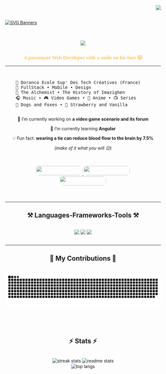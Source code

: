<link rel="preconnect" href="https://fonts.googleapis.com">
<link rel="preconnect" href="https://fonts.gstatic.com" crossorigin>
<link href="https://fonts.googleapis.com/css2?family=Orbitron:wght@400..900&display=swap" rel="stylesheet">

<img align="right" src="https://visitor-badge.laobi.icu/badge?page_id=Sassid.visitor-badge" />
<br><br>

[![SVG Banners](https://svg-banners.vercel.app/api?type=glitch&text1=Wake+up,+Sassid...&width=1050&height=400&font=courier)](https://github.com/Akshay090/svg-banners)

<h1 align="center">
    <img src="https://readme-typing-svg.herokuapp.com/?font=Righteous&size=35&center=true&vCenter=true&width=500&height=70&duration=4000&lines=Hi+There!+👋;+It's+me:+Sassid!;" />
</h1>

<h3 align="center" style="color: rgb(249, 198, 99); font-family: orbitron">A passionate Web Developer with a smile on his face 😃  </h3>

<hr>

<br/>

<div>
 <pre>
    🏫 Doranco Ecole Sup' Des Tech Créatives (France)
    💼 FullStack • Mobile • Design 
    📖 The Alchemist • The History of Imazighen
    🎧 Music • 🎮 Video Games • 🍥 Anime • 📺 Series
    🐾 Dogs and Foxes • 🍓 Strawberry and Vanilla 
 </pre>
</div>

<div align="center">

🔭 I’m currently working on **a video game scenario and its forum**

🌱 I’m currently learning **Angular**

💡 Fun fact: **wearing a tie can reduce blood flow to the brain by 7.5%**

_(make of it what you will 😉)_

 </div>

 <div align="center" style="margin:50px"> 
  <a href="https://sassid.github.io/Portfolio/" target="_blank">
     <img src="https://img.shields.io/badge/Portfolio-FF5722?style=for-the-badge&logo=todoist&logoColor=white" target="_blank" style="border-radius: 10px; height:30px; width:150px"/> 
  </a>
  <a href="https://www.linkedin.com/in/sassid/" target="_blank">
    <img src="https://img.shields.io/badge/LinkedIn-0077B5?style=for-the-badge&logo=linkedin&logoColor=white" target="_blank" style="border-radius: 10px; height:30px; width:150px" />
  </a>
  <a href="mailto:&#115;&#97;&#115;&#115;&#105;&#100;&#46;&#100;&#101;&#118;&#97;&#110;&#100;&#100;&#101;&#115;&#105;&#103;&#110;&#115;&#64;&#103;&#109;&#97;&#105;&#108;&#46;&#99;&#111;&#109;">
    <img src="https://img.shields.io/badge/Gmail-333333?style=for-the-badge&logo=gmail&logoColor=red" style="border-radius: 10px; width:150px; height: 30px" />
  </a>
</div>

 <hr/>

<h2 align="center">⚒️ Languages-Frameworks-Tools ⚒️</h2>
<br/>
<div align="center">
    <img src="https://skillicons.dev/icons?i=html,css,javascript,typescript,sass,md,php,mysql" />
    <img src="https://skillicons.dev/icons?i=bootstrap,nodejs,react,express,vite,tailwind,symfony,mongodb" />
    <img src="https://skillicons.dev/icons?i=vscode,figma,git,github,postman,npm,bash" /><br>
</div>

<br/>
<hr/>

<div align="center">
  <h2>🐍 My Contributions 🐍</h2>
  <br>
    <source media="(prefers-color-scheme: dark)" srcset="https://raw.githubusercontent.com/Sassid/Sassid/output/github-contribution-grid-snake-dark.svg">
  <source media="(prefers-color-scheme: light)" srcset="https://raw.githubusercontent.com/Sassid/Sassid/output/github-contribution-grid-snake.svg">
  <img alt="snake eating my contributions" src="https://raw.githubusercontent.com/Sassid/Sassid/output/github-contribution-grid-snake.svg" />
  
  <br/><br/><br/>
</div>

<h2 align="center">⚡ Stats ⚡</h2>
<br>
<div align=center>
   <img width=390 src="https://github-readme-streak-stats.herokuapp.com/?user=Sassid&theme=react&border_radius=10" alt="streak stats"/>
  <img width=390 src="https://github-readme-stats.vercel.app/api?username=Sassid&show_icons=true&theme=react&rank_icon=github&border_radius=10" alt="readme stats" />
  <br/>
  <img width=390 align="center" src="https://github-readme-stats.vercel.app/api/top-langs/?username=Sassid&hide=HTML&langs_count=8&layout=compact&theme=react&border_radius=10&size_weight=0.5&count_weight=0.5&exclude_repo=github-readme-stats" alt="top langs" />
</div>

<br/><br/>
